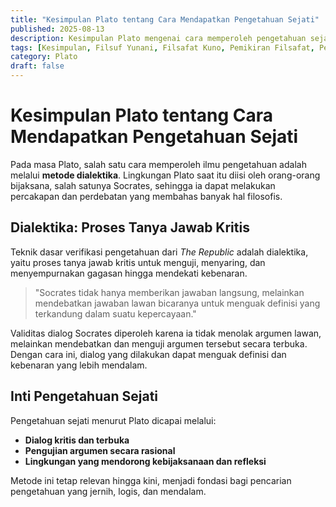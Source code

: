 ```yaml
---
title: "Kesimpulan Plato tentang Cara Mendapatkan Pengetahuan Sejati"
published: 2025-08-13
description: Kesimpulan Plato mengenai cara memperoleh pengetahuan sejati.
tags: [Kesimpulan, Filsuf Yunani, Filsafat Kuno, Pemikiran Filsafat, Pengetahuan]
category: Plato
draft: false
---
```


# Kesimpulan Plato tentang Cara Mendapatkan Pengetahuan Sejati

Pada masa Plato, salah satu cara memperoleh ilmu pengetahuan adalah melalui **metode dialektika**. Lingkungan Plato saat itu diisi oleh orang-orang bijaksana, salah satunya Socrates, sehingga ia dapat melakukan percakapan dan perdebatan yang membahas banyak hal filosofis.

## Dialektika: Proses Tanya Jawab Kritis

Teknik dasar verifikasi pengetahuan dari *The Republic* adalah dialektika, yaitu proses tanya jawab kritis untuk menguji, menyaring, dan menyempurnakan gagasan hingga mendekati kebenaran.

> "Socrates tidak hanya memberikan jawaban langsung, melainkan mendebatkan jawaban lawan bicaranya untuk menguak definisi yang terkandung dalam suatu kepercayaan."

Validitas dialog Socrates diperoleh karena ia tidak menolak argumen lawan, melainkan mendebatkan dan menguji argumen tersebut secara terbuka. Dengan cara ini, dialog yang dilakukan dapat menguak definisi dan kebenaran yang lebih mendalam.

## Inti Pengetahuan Sejati

Pengetahuan sejati menurut Plato dicapai melalui:
- **Dialog kritis dan terbuka**
- **Pengujian argumen secara rasional**
- **Lingkungan yang mendorong kebijaksanaan dan refleksi**

Metode ini tetap relevan hingga kini, menjadi fondasi bagi pencarian pengetahuan yang jernih, logis, dan mendalam.
